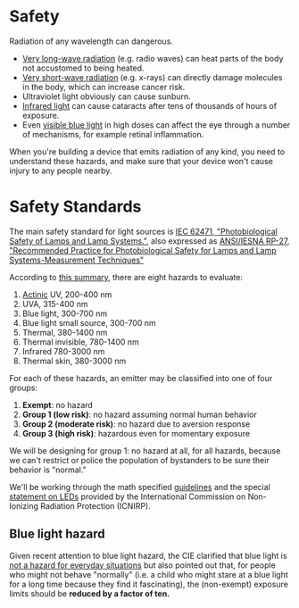 # Safety

Radiation of any wavelength can dangerous.  

* [Very long-wave radiation](https://www.fcc.gov/engineering-technology/electromagnetic-compatibility-division/radio-frequency-safety/faq/rf-safety)
(e.g. radio waves) can heat parts of the body not accustomed to being heated.
* [Very short-wave radiation](https://www.osha.gov/laws-regs/regulations/standardnumber/1910/1910.1096)
(e.g. x-rays) can directly damage molecules in the body, which can increase cancer risk.
* Ultraviolet light obviously can cause sunburn.
* [Infrared light](https://en.wikipedia.org/wiki/Glassblower%27s_cataract)
can cause cataracts after tens of thousands of hours of exposure.
* Even [visible blue light](https://www.sciencedirect.com/science/article/pii/S0753332220307708)
in high doses can affect the eye through a number of mechanisms, for example retinal inflammation.

When you're building a device that emits radiation of any kind, you need to understand these hazards,
and make sure that your device won't cause injury to any people nearby.

# Safety Standards

The main safety standard for light sources is [IEC 62471, "Photobiological Safety of Lamps and Lamp Systems."](https://cie.co.at/publications/photobiological-safety-lamps-and-lamp-systems-s-curit-photobiologique-des-lampes-et-des),
also expressed as [ANSI/IESNA RP-27, "Recommended Practice for Photobiological Safety for
Lamps and Lamp Systems-Measurement Techniques"](https://webstore.ansi.org/preview-pages/IESNA/preview_ANSI+IESNA+RP-27.2-00.pdf)

According to [this summary](https://smartvisionlights.com/wp-content/uploads/IEC_62471_summary.pdf), there are eight
hazards to evaluate:

1. [Actinic](https://www.ncbi.nlm.nih.gov/books/NBK401580/) UV, 200-400 nm
2. UVA, 315-400 nm
3. Blue light, 300-700 nm
4. Blue light small source, 300-700 nm
5. Thermal, 380-1400 nm
6. Thermal invisible, 780-1400 nm
7. Infrared 780-3000 nm
8. Thermal skin, 380-3000 nm

For each of these hazards, an emitter may be classified into one of four groups:

1. __Exempt__: no hazard
2. __Group 1 (low risk)__: no hazard assuming normal human behavior
3. __Group 2 (moderate risk)__: no hazard due to aversion response
4. __Group 3 (high risk)__: hazardous even for momentary exposure

We will be designing for group 1: no hazard at all, for all hazards, because we can't restrict or police the population of bystanders to be sure
their behavior is "normal."

We'll be working through the math specified [guidelines](https://www.icnirp.org/cms/upload/publications/ICNIRPbroadband.pdf)
and the special [statement on LEDs](https://www.icnirp.org/cms/upload/publications/ICNIRPled2020.pdf)
provided by the International Commission on Non-Ionizing Radiation Protection (ICNIRP).

## Blue light hazard

Given recent attention to blue light hazard, the CIE clarified that blue light is
[not a hazard for everyday situations](https://cie.co.at/publications/position-statement-blue-light-hazard-april-23-2019)
but also pointed out that, for people who might not behave "normally" (i.e. a child who might stare at a blue light for a long 
time because they find it fascinating), the (non-exempt) exposure limits should be __reduced by a factor of ten.__  
